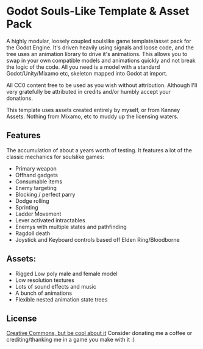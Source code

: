 
# Godot Souls-Like Template & Asset Pack

A highly modular, loosely coupled soulslike game template/asset pack for the Godot Engine. It's driven heavily using signals and loose code, and the tree uses an animation library to drive it's animations. This allows you to swap in your own compatible models and animations quickly and not break the logic of the code. All you need is  a  model with a standard Godot/Unity/Mixamo etc, skeleton mapped into Godot at import.

All CC0 content free to be used as you wish without attribution. Although I'll very gratefully be attributed in credits and/or humbly accept your donations.

This template uses assets created entirely by myself, or from Kenney Assets. Nothing from Mixamo, etc to muddy up the licensing waters.

## Features

The accumulation of about a years worth of testing. It features a lot of the classic mechanics for soulslike games:

- Primary weapon
- Offhand gadgets 
- Consumable items
- Enemy targeting 
- Blocking / perfect parry
- Dodge rolling
- Sprinting
- Ladder Movement
- Lever activated intractables
- Enemys with multiple states and pathfinding
- Ragdoll death
- Joystick and Keyboard controls based off Elden Ring/Bloodborne

## Assets:

- Rigged Low poly male and female model
- Low resolution textures
- Lots of sound effects and music
- A bunch of animations
- Flexible nested animation state trees


## License

[Creative Commons, but be cool about it](https://choosealicense.com/licenses/unlicense)
Consider donating me a coffee or crediting/thanking me in a game you make with it :)

